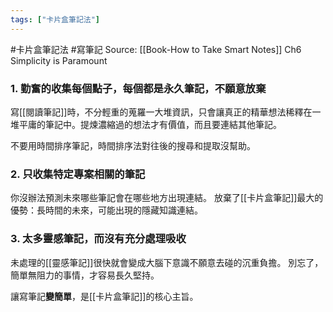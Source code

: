 ```yaml
---
tags: ["卡片盒筆記法"]
---
```

#卡片盒筆記法 #寫筆記 
Source: [[Book-How to Take Smart Notes]]  Ch6 Simplicity is Paramount

### 1. 勤奮的收集每個點子，每個都是永久筆記，不願意放棄

寫[[閱讀筆記]]時，不分輕重的蒐羅一大堆資訊，只會讓真正的精華想法稀釋在一堆平庸的筆記中。提煉濃縮過的想法才有價值，而且要連結其他筆記。

不要用時間排序筆記，時間排序法對往後的搜尋和提取沒幫助。

### 2. 只收集特定專案相關的筆記

你沒辦法預測未來哪些筆記會在哪些地方出現連結。
放棄了[[卡片盒筆記]]最大的優勢：長時間的未來，可能出現的隱藏知識連結。

### 3. 太多靈感筆記，而沒有充分處理吸收

未處理的[[靈感筆記]]很快就會變成大腦下意識不願意去碰的沉重負擔。
別忘了，簡單無阻力的事情，才容易長久堅持。

讓寫筆記**變簡單**，是[[卡片盒筆記]]的核心主旨。